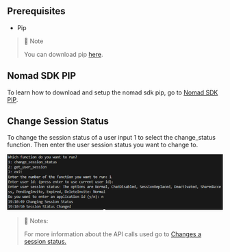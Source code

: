## Prerequisites

- Pip

> 📘 Note
> 
> You can download pip [here](https://pip.pypa.io/en/stable/installation/).

## Nomad SDK PIP

To learn how to download and setup the nomad sdk pip, go to [Nomad SDK PIP](https://github.com/Nomad-Media/nomad-sdk/tree/main/nomad-sdk-pip).

## Change Session Status

To change the session status of a user input 1 to select the change_status function. Then enter the user session status you want to change to.

![](images/change-session-status.png)

> 📘 Notes:
> 
> For more information about the API calls used go to [Changes a session status.](ref:changesessionstatus)